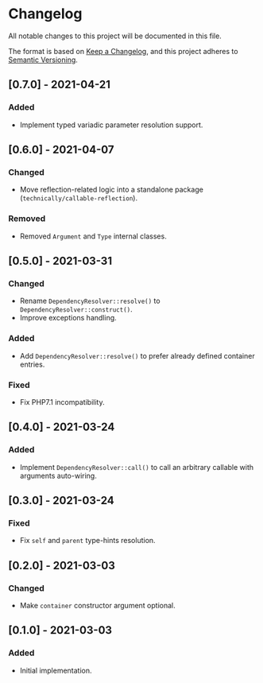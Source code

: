 # Changelog

All notable changes to this project will be documented in this file.

The format is based on [Keep a Changelog](https://keepachangelog.com/en/1.0.0/),
and this project adheres to [Semantic Versioning](https://semver.org/spec/v2.0.0.html).

## [0.7.0] - 2021-04-21
### Added
- Implement typed variadic parameter resolution support.

## [0.6.0] - 2021-04-07
### Changed
- Move reflection-related logic into a standalone package (`technically/callable-reflection`).

### Removed
- Removed `Argument` and `Type` internal classes.

## [0.5.0] - 2021-03-31
### Changed
- Rename `DependencyResolver::resolve()` to `DependencyResolver::construct()`.
- Improve exceptions handling.

### Added
- Add `DependencyResolver::resolve()` to prefer already defined container entries.

### Fixed
- Fix PHP7.1 incompatibility.

## [0.4.0] - 2021-03-24
### Added
- Implement `DependencyResolver::call()` to call an arbitrary callable with arguments auto-wiring.

## [0.3.0] - 2021-03-24
### Fixed
- Fix `self` and `parent` type-hints resolution.

## [0.2.0] - 2021-03-03
### Changed
- Make `container` constructor argument optional. 

## [0.1.0] - 2021-03-03
### Added
- Initial implementation.
